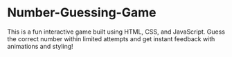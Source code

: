 # Number-Guessing-Game
This is a fun interactive game built using HTML, CSS, and JavaScript. Guess the correct number within limited attempts and get instant feedback with animations and styling!
